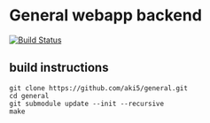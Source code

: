 
# General webapp backend

[![Build Status](https://travis-ci.org/aki5/general.svg?branch=master)](https://travis-ci.org/aki5/general)

## build instructions

```
git clone https://github.com/aki5/general.git
cd general
git submodule update --init --recursive
make
```
